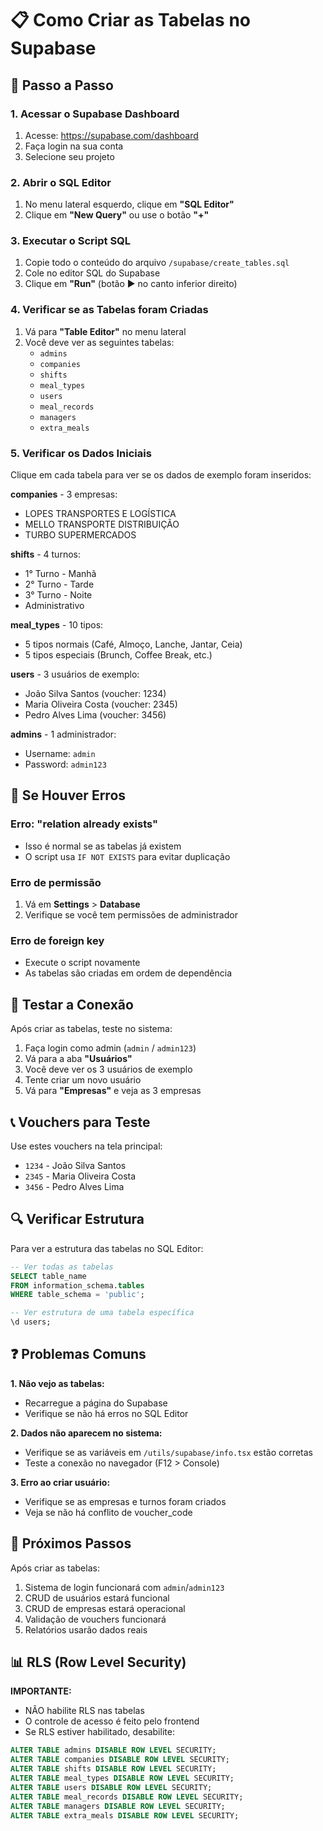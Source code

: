 # 📋 Como Criar as Tabelas no Supabase

## 🔗 Passo a Passo

### 1. Acessar o Supabase Dashboard
1. Acesse: https://supabase.com/dashboard
2. Faça login na sua conta
3. Selecione seu projeto

### 2. Abrir o SQL Editor
1. No menu lateral esquerdo, clique em **"SQL Editor"**
2. Clique em **"New Query"** ou use o botão **"+"**

### 3. Executar o Script SQL
1. Copie todo o conteúdo do arquivo `/supabase/create_tables.sql`
2. Cole no editor SQL do Supabase
3. Clique em **"Run"** (botão ▶️ no canto inferior direito)

### 4. Verificar se as Tabelas foram Criadas
1. Vá para **"Table Editor"** no menu lateral
2. Você deve ver as seguintes tabelas:
   - `admins`
   - `companies` 
   - `shifts`
   - `meal_types`
   - `users`
   - `meal_records`
   - `managers`
   - `extra_meals`

### 5. Verificar os Dados Iniciais
Clique em cada tabela para ver se os dados de exemplo foram inseridos:

**companies** - 3 empresas:
- LOPES TRANSPORTES E LOGÍSTICA
- MELLO TRANSPORTE DISTRIBUIÇÃO  
- TURBO SUPERMERCADOS

**shifts** - 4 turnos:
- 1° Turno - Manhã
- 2° Turno - Tarde
- 3° Turno - Noite
- Administrativo

**meal_types** - 10 tipos:
- 5 tipos normais (Café, Almoço, Lanche, Jantar, Ceia)
- 5 tipos especiais (Brunch, Coffee Break, etc.)

**users** - 3 usuários de exemplo:
- João Silva Santos (voucher: 1234)
- Maria Oliveira Costa (voucher: 2345)  
- Pedro Alves Lima (voucher: 3456)

**admins** - 1 administrador:
- Username: `admin`
- Password: `admin123`

## 🔧 Se Houver Erros

### Erro: "relation already exists"
- Isso é normal se as tabelas já existem
- O script usa `IF NOT EXISTS` para evitar duplicação

### Erro de permissão
1. Vá em **Settings** > **Database**
2. Verifique se você tem permissões de administrador

### Erro de foreign key
- Execute o script novamente
- As tabelas são criadas em ordem de dependência

## 🧪 Testar a Conexão

Após criar as tabelas, teste no sistema:

1. Faça login como admin (`admin` / `admin123`)
2. Vá para a aba **"Usuários"**
3. Você deve ver os 3 usuários de exemplo
4. Tente criar um novo usuário
5. Vá para **"Empresas"** e veja as 3 empresas

## 📞 Vouchers para Teste

Use estes vouchers na tela principal:
- `1234` - João Silva Santos
- `2345` - Maria Oliveira Costa  
- `3456` - Pedro Alves Lima

## 🔍 Verificar Estrutura

Para ver a estrutura das tabelas no SQL Editor:

```sql
-- Ver todas as tabelas
SELECT table_name 
FROM information_schema.tables 
WHERE table_schema = 'public';

-- Ver estrutura de uma tabela específica
\d users;
```

## ❓ Problemas Comuns

**1. Não vejo as tabelas:**
- Recarregue a página do Supabase
- Verifique se não há erros no SQL Editor

**2. Dados não aparecem no sistema:**
- Verifique se as variáveis em `/utils/supabase/info.tsx` estão corretas
- Teste a conexão no navegador (F12 > Console)

**3. Erro ao criar usuário:**
- Verifique se as empresas e turnos foram criados
- Veja se não há conflito de voucher_code

## 🎯 Próximos Passos

Após criar as tabelas:
1. Sistema de login funcionará com `admin`/`admin123`
2. CRUD de usuários estará funcional
3. CRUD de empresas estará operacional  
4. Validação de vouchers funcionará
5. Relatórios usarão dados reais

## 📊 RLS (Row Level Security)

**IMPORTANTE:** 
- NÃO habilite RLS nas tabelas
- O controle de acesso é feito pelo frontend
- Se RLS estiver habilitado, desabilite:

```sql
ALTER TABLE admins DISABLE ROW LEVEL SECURITY;
ALTER TABLE companies DISABLE ROW LEVEL SECURITY;
ALTER TABLE shifts DISABLE ROW LEVEL SECURITY;
ALTER TABLE meal_types DISABLE ROW LEVEL SECURITY;
ALTER TABLE users DISABLE ROW LEVEL SECURITY;
ALTER TABLE meal_records DISABLE ROW LEVEL SECURITY;
ALTER TABLE managers DISABLE ROW LEVEL SECURITY;
ALTER TABLE extra_meals DISABLE ROW LEVEL SECURITY;
```